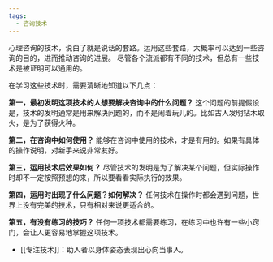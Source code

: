 ```yaml
---
tags:
  - 咨询技术
---
```


心理咨询的技术，说白了就是说话的套路。运用这些套路，大概率可以达到一些咨询的目的，进而推动咨询的进展。
尽管各个流派都有不同的技术，但总有一些技术是被证明可以通用的。

在学习这些技术时，需要清晰地知道以下几点：

**第一，最初发明这项技术的人想要解决咨询中的什么问题？**
这个问题的前提假设是，技术的发明通常是用来解决问题的，而不是闹着玩儿的。比如古人发明钻木取火，是为了获得火种。

**第二，在咨询中如何使用？**
能够在咨询中使用的技术，才是有用的。如果有具体的操作说明，对新手来说非常友好。

**第三，运用技术后效果如何？**
尽管技术的发明是为了解决某个问题，但实际操作时却不一定按照预想的来，所以要看看实际执行的效果。

**第四，运用时出现了什么问题？如何解决？**
任何技术在操作时都会遇到问题，世界上没有完美的技术，只有相对来说更适合的。

**第五，有没有练习的技巧？**
任何一项技术都需要练习，在练习中也许有一些小窍门，会让人更容易地掌握这项技术。


- [[专注技术]]：助人者以身体姿态表现出心向当事人。